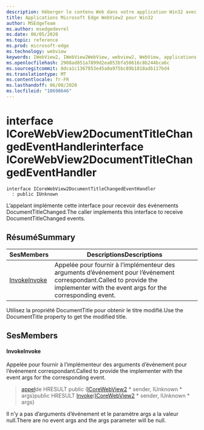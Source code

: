 ```yaml
---
description: Héberger le contenu Web dans votre application Win32 avec le contrôle Microsoft Edge WebView2
title: Applications Microsoft Edge WebView2 pour Win32
author: MSEdgeTeam
ms.author: msedgedevrel
ms.date: 06/05/2020
ms.topic: reference
ms.prod: microsoft-edge
ms.technology: webview
keywords: IWebView2, IWebView2WebView, webview2, WebView, applications Win32, Win32, Edge, ICoreWebView2, ICoreWebView2Controller, contrôle de navigateur, html Edge
ms.openlocfilehash: 2908ad851a7899d2ea053bfa50616c8b244bca6c
ms.sourcegitcommit: 8dca1c1367853e45a0a975bc89b1818adb117bd4
ms.translationtype: MT
ms.contentlocale: fr-FR
ms.lasthandoff: 06/08/2020
ms.locfileid: "10698646"
---
```

# <span data-ttu-id="867a0-104">interface ICoreWebView2DocumentTitleChangedEventHandler</span><span class="sxs-lookup"><span data-stu-id="867a0-104">interface ICoreWebView2DocumentTitleChangedEventHandler</span></span> 

```
interface ICoreWebView2DocumentTitleChangedEventHandler
  : public IUnknown
```

<span data-ttu-id="867a0-105">L’appelant implémente cette interface pour recevoir des événements DocumentTitleChanged.</span><span class="sxs-lookup"><span data-stu-id="867a0-105">The caller implements this interface to receive DocumentTitleChanged events.</span></span>

## <span data-ttu-id="867a0-106">Résumé</span><span class="sxs-lookup"><span data-stu-id="867a0-106">Summary</span></span>

 <span data-ttu-id="867a0-107">Ses</span><span class="sxs-lookup"><span data-stu-id="867a0-107">Members</span></span>                        | <span data-ttu-id="867a0-108">Descriptions</span><span class="sxs-lookup"><span data-stu-id="867a0-108">Descriptions</span></span>
--------------------------------|---------------------------------------------
[<span data-ttu-id="867a0-109">Invoke</span><span class="sxs-lookup"><span data-stu-id="867a0-109">Invoke</span></span>](#invoke) | <span data-ttu-id="867a0-110">Appelée pour fournir à l’implémenteur des arguments d’événement pour l’événement correspondant.</span><span class="sxs-lookup"><span data-stu-id="867a0-110">Called to provide the implementer with the event args for the corresponding event.</span></span>

<span data-ttu-id="867a0-111">Utilisez la propriété DocumentTitle pour obtenir le titre modifié.</span><span class="sxs-lookup"><span data-stu-id="867a0-111">Use the DocumentTitle property to get the modified title.</span></span>

## <span data-ttu-id="867a0-112">Ses</span><span class="sxs-lookup"><span data-stu-id="867a0-112">Members</span></span>

#### <span data-ttu-id="867a0-113">Invoke</span><span class="sxs-lookup"><span data-stu-id="867a0-113">Invoke</span></span> 

<span data-ttu-id="867a0-114">Appelée pour fournir à l’implémenteur des arguments d’événement pour l’événement correspondant.</span><span class="sxs-lookup"><span data-stu-id="867a0-114">Called to provide the implementer with the event args for the corresponding event.</span></span>

> <span data-ttu-id="867a0-115">[appel](#invoke)de HRESULT public ([ICoreWebView2](icorewebview2.md) \* sender, IUnknown \* args)</span><span class="sxs-lookup"><span data-stu-id="867a0-115">public HRESULT [Invoke](#invoke)([ICoreWebView2](icorewebview2.md) \* sender, IUnknown \* args)</span></span>

<span data-ttu-id="867a0-116">Il n’y a pas d’arguments d’événement et le paramètre args a la valeur null.</span><span class="sxs-lookup"><span data-stu-id="867a0-116">There are no event args and the args parameter will be null.</span></span>

